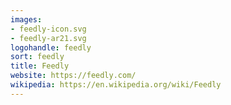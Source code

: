 ```yaml
---
images:
- feedly-icon.svg
- feedly-ar21.svg
logohandle: feedly
sort: feedly
title: Feedly
website: https://feedly.com/
wikipedia: https://en.wikipedia.org/wiki/Feedly
---
```

